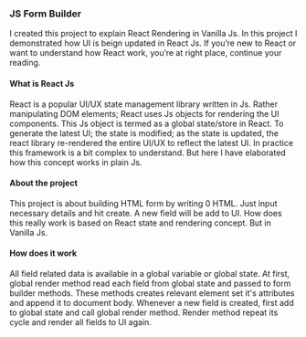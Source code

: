 ### JS Form Builder
I created this project to explain React Rendering in Vanilla Js. In this project I demonstrated how UI is beign updated in React Js. If you’re new to React or want to understand how React work, you’re at right place, continue your reading.
#### What is React Js
React is a popular UI/UX state management library written in Js. Rather manipulating DOM elements; React uses Js objects for rendering the UI components. This Js object is termed as a global state/store in React. To generate the latest UI; the state is modified; as the state is updated, the react library re-rendered the entire UI/UX to reflect the latest UI. In practice this framework is a bit complex to understand. But here I have elaborated how this concept works in plain Js.
#### About the project
This project is about building HTML form by writing 0 HTML. Just input necessary details and hit create. A new field will be add to UI. How does this really work is based on React state and rendering concept. But in Vanilla Js.
#### How does it work
All field related data is available in a global variable or global state. At first, global render method read each field from global state and passed to form builder methods. These methods creates relevant element set it's attributes and append it to document body.
Whenever a new field is created, first add to global state and call global render method. Render method repeat its cycle and render all fields to UI again.
